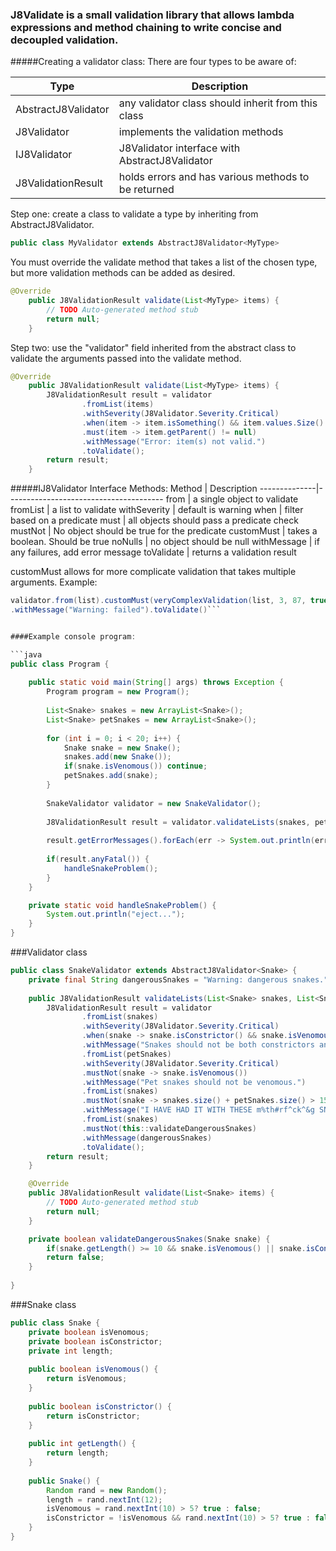 ### J8Validate is a small validation library that allows lambda expressions and method chaining to write concise and decoupled validation.

#####Creating a validator class:
There are four types to be aware of:

Type | Description
----------|--------------
AbstractJ8Validator | any validator class should inherit from this class
J8Validator | implements the validation methods
IJ8Validator | J8Validator interface with AbstractJ8Validator
J8ValidationResult | holds errors and has various methods to be returned

Step one: create a class to validate a type by inheriting from AbstractJ8Validator<T>.
```java
public class MyValidator extends AbstractJ8Validator<MyType>
```
You must override the validate method that takes a list of the chosen type, but more validation methods can be added as desired.
```java
@Override
	public J8ValidationResult validate(List<MyType> items) {
		// TODO Auto-generated method stub
		return null;
	}
```

Step two: use the "validator" field inherited from the abstract class to validate the arguments passed into the validate method.
```java
@Override
	public J8ValidationResult validate(List<MyType> items) {
		J8ValidationResult result = validator
				.fromList(items)
				.withSeverity(J8Validator.Severity.Critical)
				.when(item -> item.isSomething() && item.values.Size() > 0)
				.must(item -> item.getParent() != null)
				.withMessage("Error: item(s) not valid.")
				.toValidate();
		return result;
	}
```

#####IJ8Validator<T> Interface Methods:
Method | Description
--------------|---------------------------------------
from | a single object to validate
fromList | a list to validate
withSeverity | default is warning
when | filter based on a predicate
must | all objects should pass a predicate check
mustNot | No object should be true for the predicate
customMust | takes a boolean. Should be true
noNulls | no object should be null
withMessage | if any failures, add error message
toValidate | returns a validation result

customMust allows for more complicate validation that takes multiple arguments. Example:
```java
validator.from(list).customMust(veryComplexValidation(list, 3, 87, true, "propName"))
.withMessage("Warning: failed").toValidate()```


####Example console program:

```java
public class Program {
	
	public static void main(String[] args) throws Exception {
		Program program = new Program();
		
		List<Snake> snakes = new ArrayList<Snake>();
		List<Snake> petSnakes = new ArrayList<Snake>();
		
		for (int i = 0; i < 20; i++) {
			Snake snake = new Snake();
			snakes.add(new Snake());
			if(snake.isVenomous()) continue;
			petSnakes.add(snake);
		}
		
		SnakeValidator validator = new SnakeValidator();
		
		J8ValidationResult result = validator.validateLists(snakes, petSnakes);
		
		result.getErrorMessages().forEach(err -> System.out.println(err));
		
		if(result.anyFatal()) {
			handleSnakeProblem();
		}
	}

	private static void handleSnakeProblem() {
		System.out.println("eject...");
	}
}
```



###Validator class

```java
public class SnakeValidator extends AbstractJ8Validator<Snake> {
	private final String dangerousSnakes = "Warning: dangerous snakes.";
	
	public J8ValidationResult validateLists(List<Snake> snakes, List<Snake> petSnakes) {
		J8ValidationResult result = validator
				.fromList(snakes)
				.withSeverity(J8Validator.Severity.Critical)
				.when(snake -> snake.isConstrictor() && snake.isVenomous())
				.withMessage("Snakes should not be both constrictors and venomous.")
				.fromList(petSnakes)
				.withSeverity(J8Validator.Severity.Critical)
				.mustNot(snake -> snake.isVenomous())
				.withMessage("Pet snakes should not be venomous.")
				.fromList(snakes)
				.mustNot(snake -> snakes.size() + petSnakes.size() > 15)
				.withMessage("I HAVE HAD IT WITH THESE m%th#rf^ck^&g SNAKES ON THIS m%th#rf^ck^&g PLANE")
				.fromList(snakes)
				.mustNot(this::validateDangerousSnakes)
				.withMessage(dangerousSnakes)
				.toValidate();
		return result;
	}

	@Override
	public J8ValidationResult validate(List<Snake> items) {
		// TODO Auto-generated method stub
		return null;
	}

	private boolean validateDangerousSnakes(Snake snake) {
		if(snake.getLength() >= 10 && snake.isVenomous() || snake.isConstrictor()) return true;
		return false;
	}
	
}
```

###Snake class


```java
public class Snake {
	private boolean isVenomous;
	private boolean isConstrictor;
	private int length;
	
	public boolean isVenomous() {
		return isVenomous;
	}
	
	public boolean isConstrictor() {
		return isConstrictor;
	}
	
	public int getLength() {
		return length;
	}
	
	public Snake() {
		Random rand = new Random();
		length = rand.nextInt(12);
		isVenomous = rand.nextInt(10) > 5? true : false;
		isConstrictor = !isVenomous && rand.nextInt(10) > 5? true : false;
	}
}
```